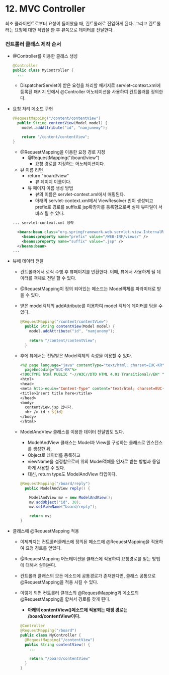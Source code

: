 # 12. MVC Controller

최초 클라이언트로부터 요청이 들어왔을 때, 컨트롤러로 진입하게 된다. 그리고 컨트롤러는 요청에 대한 작업을 한 후 뷰쪽으로 데이터를 전달한다.

### 컨트롤러 클래스 제작 순서

* @Controller를 이용한 클래스 생성

  ```java
  @Controller
  public class MyController {
    ...
  ```

  * DispatcherServlet이 받은 요청을 처리할 패키지로 servlet-context.xml에 등록된 패키지 안에서 @Controller 어노테이션을 사용하여 컨트롤러를 정의한다.

* 요청 처리 메소드 구현

  ```java
  @RequestMapping("/content/contentView")
    public String contentView(Model model) {
      model.addAttribute("id", "namjunemy");
      
      return "/content/contentView";
  }
  ```

  * @RequestMapping을 이용한 요청 경로 지정
    * @RequestMapping("/board/view")
      * 요청 경로를 지정하는 어노테이션이다.
  * 뷰 이름 리턴
    * return "board/view"
      * 뷰 페이지 이름이다.
    * 뷰 페이지 이름 생성 방법
      * 뷰의 이름은 servlet-context.xml에서 매핑된다.
      * 아래의 servlet-context.xml에서 ViewResolver 빈이 생성되고 prefix로 경로를 suffix로 jsp확장자를 등록함으로써 실제 뷰파일이 서비스 될 수 있다.

  ```xml
  ... servlet-context.xml 생략

    <beans:bean class="org.springframework.web.servlet.view.InternalResourceViewResolver">
      <beans:property name="prefix" value="/WEB-INF/views/" />
      <beans:property name="suffix" value=".jsp" />
    </beans:bean>
  ...
  ```

* 뷰에 데이터 전달

  * 컨트롤러에서 로직 수행 후 뷰페이지를 반환한다. 이때, 뷰에서 사용하게 될 데이터를 객체로 전달 할 수 있다.

  * @RequestMapping이 정의 되어있는 메소드는 Model객체를 파라미터로 받을 수 있다.

  * 받은 model객체의 addAttribute를 이용하여 model 객체에 데이터를 담을 수 있다.

    ```java
    @RequestMapping("/content/contentView")
      public String contentView(Model model) {
        model.addAttribute("id", "namjunemy");
        
        return "/content/contentView";
      }
    ```


  * 후에 뷰에서는 전달받은 Model객체의 속성을 이용할 수 있다.

    ```jsp
    <%@ page language="java" contentType="text/html; charset=EUC-KR"
      pageEncoding="EUC-KR"%>
    <!DOCTYPE html PUBLIC "-//W3C//DTD HTML 4.01 Transitional//EN" "http://www.w3.org/TR/html4/loose.dtd">
    <html>
    <head>
    <meta http-equiv="Content-Type" content="text/html; charset=EUC-KR">
    <title>Insert title here</title>
    </head>
    <body>
      contentView.jsp 입니다.
      <br /> id : ${id}
    </body>
    </html>
    ```

  * ModelAndVIew 클래스를 이용한 데이터 전달법도 있다.

    * ModelAndView 클래스는 Model과 View를 구성하는 클래스로 인스턴스를 생성한 뒤,
    * Object로 데이터를 등록하고
    * viewName을 설정함으로써 위의 Model객체를 인자로 받는 방법과 동일하게 사용할 수 있다.
    * 대신, return type도 ModelAndView 타입이다.

    ```java
    @RequestMapping("/board/reply")
      public ModelAndView reply() {

        ModelAndView mv = new ModelAndView();
        mv.addObject("id", 30);
        mv.setViewName("board/reply");

        return mv;
    }
    ```

* 클래스에 @RequestMapping 적용

  * 이제까지는 컨트롤러클래스에 정의된 메소드에 @RequestMapping을 적용하여 요청 경로를 얻었다.

  * @RequestMapping 어노테이션을 클래스에 적용하여 요청경로를 얻는 방법에 대해서 살펴본다.

  * 컨트롤러 클래스의 모든 메소드에 공통경로가 존재한다면, 클래스 공통으로 @RequestMapping을 적용 시킬 수 있다.

  * 이렇게 되면 컨트롤러 클래스의 @RequestMapping과 메소드의 @RequestMapping을 합쳐서 경로를 찾게 된다.

    * **아래의 contentView()메소드에 적용되는 매핑 경로는 /board/contentView이다.**

    ```java
    @Controller
    @RequestMapping("/board")
    public class MyController {
      @RequestMapping("/contentView")
      public String contentView() {
        ...
          
        return "/board/contentView"
      }
    }
    ```

    ​